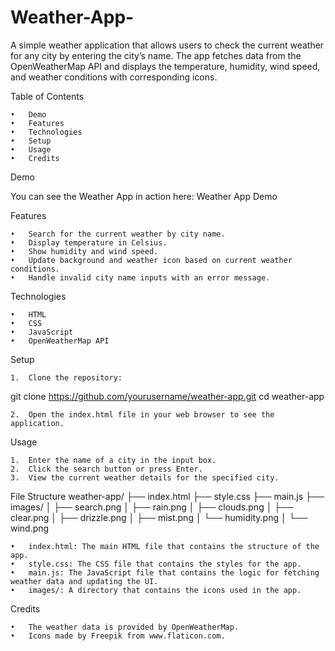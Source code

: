 # Weather-App-

A simple weather application that allows users to check the current weather for any city by entering the city’s name. The app fetches data from the OpenWeatherMap API and displays the temperature, humidity, wind speed, and weather conditions with corresponding icons.

Table of Contents

	•	Demo
	•	Features
	•	Technologies
	•	Setup
	•	Usage
	•	Credits

Demo

You can see the Weather App in action here: Weather App Demo

Features

	•	Search for the current weather by city name.
	•	Display temperature in Celsius.
	•	Show humidity and wind speed.
	•	Update background and weather icon based on current weather conditions.
	•	Handle invalid city name inputs with an error message.

Technologies

	•	HTML
	•	CSS
	•	JavaScript
	•	OpenWeatherMap API

Setup

	1.	Clone the repository:
git clone https://github.com/yourusername/weather-app.git
cd weather-app

	2.	Open the index.html file in your web browser to see the application.

Usage

	1.	Enter the name of a city in the input box.
	2.	Click the search button or press Enter.
	3.	View the current weather details for the specified city.


File Structure
 weather-app/
├── index.html
├── style.css
├── main.js
├── images/
│   ├── search.png
│   ├── rain.png
│   ├── clouds.png
│   ├── clear.png
│   ├── drizzle.png
│   ├── mist.png
│   └── humidity.png
│   └── wind.png


	•	index.html: The main HTML file that contains the structure of the app.
	•	style.css: The CSS file that contains the styles for the app.
	•	main.js: The JavaScript file that contains the logic for fetching weather data and updating the UI.
	•	images/: A directory that contains the icons used in the app.

Credits

	•	The weather data is provided by OpenWeatherMap.
	•	Icons made by Freepik from www.flaticon.com.
